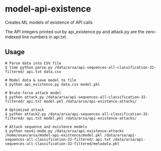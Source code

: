 # model-api-existence
Creates ML models of existence of API calls

The API integers printed out by api_existence.py and attack.py are the zero-indexed
line numbers in api.txt

## Usage
```
# Parse data into CSV file
$ time python parse.py /data/arsa/api-sequences-all-classification-32-filtered/ api.txt data.csv

# Model data & save model to file
$ python api_existence.py data.csv model.pkl

# Brute-force attack model
$ python attack.py /data/arsa/api-sequences-all-classification-32-filtered/ api.txt model.pkl /data/arsa/api-existence-attacks/

# Optimized attack
$ python attack2.py /data/arsa/api-sequences-all-classification-32-filtered/ api.txt model.pkl /data/arsa/api-existence-attacks/

# Attack sequence and existence models
$ python neo4j-mode.py /data/arsa/api-existence-attacks /home/evan/arsa/model-api-existence/model.pkl /data/arsa/api-sequences-all-classification-32-filtered/ api.txt /data/arsa/api-sequences-all-classification-32-filtered/metadata.pkl
```

